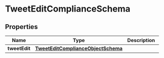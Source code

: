 

# TweetEditComplianceSchema


## Properties

| Name | Type | Description | Notes |
|------------ | ------------- | ------------- | -------------|
|**tweetEdit** | [**TweetEditComplianceObjectSchema**](TweetEditComplianceObjectSchema.md) |  |  |



